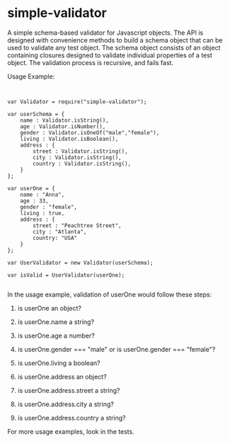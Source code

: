 simple-validator
================

A simple schema-based validator for Javascript objects.  The API is designed with convenience methods to build a schema object that can be used to validate any test object.  The schema object consists of an object containing closures designed to validate individual properties of a test object.  The validation process is recursive, and fails fast.

Usage Example:

<pre><code>

var Validator = require("simple-validator");

var userSchema = {
	name : Validator.isString(),
	age : Validator.isNumber(),
	gender : Validator.isOneOf("male","female"),
	living : Validator.isBoolean(),
	address : {
		street : Validator.isString(),
		city : Validator.isString(),
		country : Validator.isString(),
	}
};

var userOne = {
	name : "Anna",
	age : 33,
	gender : "female",
	living : true,
	address : {
		street : "Peachtree Street",
		city : "Atlanta",
		country: "USA"
	}
};

var UserValidator = new Validator(userSchema);

var isValid = UserValidator(userOne);

</code></pre>

In the usage example, validation of userOne would follow these steps:

1) is userOne an object?

2) is userOne.name a string?

3) is userOne.age a number?

4) is userOne.gender === "male" or is userOne.gender === "female"?

5) is userOne.living a boolean?

6) is userOne.address an object?

7) is userOne.address.street a string?

8) is userOne.address.city a string?

9) is userOne.address.country a string?


For more usage examples, look in the tests.


